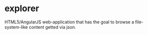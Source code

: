 # explorer
HTML5/AngularJS web-application that has the goal to browse a file-system-like content getted via json.
